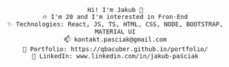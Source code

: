 <p align="center">
  <samp>
    Hi! I'm Jakub 👋 <br> 
    🔥  I'm 20 and I'm interested in Fron-End <br> 
    ✨ Technologies: React, JS, TS, HTML, CSS, NODE, BOOTSTRAP, MATERIAL UI <br> 
    📫 kontakt.pasciak@gmail.com <br> 
    🎨 Portfolio: https://qbacuber.github.io/portfolio/ <br> 
    💼 LinkedIn: www.linkedin.com/in/jakub-paściak <br> 
  </samp>
</p>
